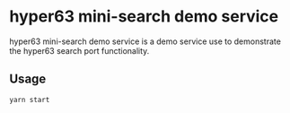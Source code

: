 # hyper63 mini-search demo service

hyper63 mini-search demo service is a demo service use to demonstrate the hyper63 search port functionality.

## Usage

```
yarn start
```
